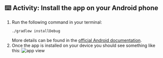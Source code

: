 ## :keyboard: Activity: Install the app on your Android phone

1. Run the following command in your terminal:
    ```bash
    ./gradlew installDebug
    ```
    More details can be found in the [official Android documentation](https://developer.android.com/studio/build/building-cmdline#DebugMode).
1. Once the app is installed on your device you should see something like this:
    ![app view](https://github.com/tomtom-international-labs/maps-sdk-android-search-along-a-route/assets/app-display-map.png)
